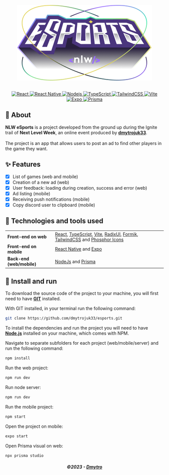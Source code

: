 <p align="center">
<img src="./web/src/assets/logo-nlw-esports@2x.png"/>
</p>

<div align="center">
   </br>
   <a href="#-technologies-used">
      <img alt="React" src="https://img.shields.io/badge/react%20-%2320232a.svg?&style=for-the-badge&logo=react&logoColor=%2361DAFB">
      <img alt="React Native" src="https://img.shields.io/badge/react_native-%2320232a.svg?style=for-the-badge&logo=react&logoColor=%2361DAFB">
      <img alt="Nodejs" src="https://img.shields.io/badge/node.js-6DA55F?style=for-the-badge&logo=node.js&logoColor=white">
      <img alt="TypeScript" src="https://img.shields.io/badge/typescript%20-%23007ACC.svg?&style=for-the-badge&logo=typescript&logoColor=white">
      <img alt="TailwindCSS" src="https://img.shields.io/badge/tailwindcss-%2338B2AC.svg?style=for-the-badge&logo=tailwind-css&logoColor=white">
      <img alt="Vite" src="https://img.shields.io/badge/vite-%23646CFF.svg?style=for-the-badge&logo=vite&logoColor=white">
      <img alt="Expo" src="https://img.shields.io/badge/expo-1C1E24?style=for-the-badge&logo=expo&logoColor=#D04A37">
      <img alt="Prisma" src="https://img.shields.io/badge/Prisma-3982CE?style=for-the-badge&logo=Prisma&logoColor=white">
   </a>
</div>

## 📃 About

**NLW eSports** is a project developed from the ground up during the Ignite trail of **Next Level Week**, an online event produced by [**dmytrojuk33**](https://github.com/dmytrojuk33).
</br>
</br>
The project is an app that allows users to post an ad to find other players in the game they want.

## ✨ Features

- [x] List of games (web and mobile)
- [x] Creation of a new ad (web)
- [x] User feedback: loading during creation, success and error (web)
- [x] Ad listing (mobile)
- [x] Receiving push notifications (mobile)
- [x] Copy discord user to clipboard (mobile)

## 🚀 Technologies and tools used

<table>
   <tbody>
      <tr>
         <td style="font-weight: bold">Front-end on web</td>
         <td>
         <a href="https://reactjs.org/" target="_blank" rel="noopener noreferrer">React</a>,
         <a href="https://www.typescriptlang.org/" target="_blank" rel="noopener noreferrer">TypeScript</a>,
         <a href="https://vitejs.dev/" target="_blank" rel="noopener noreferrer">Vite</a>,
         <a href="https://www.radix-ui.com/" target="_blank" rel="noopener noreferrer">RadixUI</a>,
         <a href="https://formik.org/" target="_blank" rel="noopener noreferrer" >Formik</a>,
         <a href="https://tailwindcss.com/" target="_blank" rel="noopener noreferrer">TailwindCSS</a> and 
         <a href="https://phosphoricons.com/" target="_blank" rel="noopener noreferrer" >Phosphor Icons</a> 
         </td>
      </tr>
      <tr>
         <td style="font-weight: bold">Front-end on mobile</td>
         <td>
          <a href="https://reactnative.dev/" target="_blank" rel="noopener noreferrer">React Native</a>
          and
          <a href="https://expo.dev/" target="_blank" rel="noopener noreferrer">Expo</a>
         </td>
      </tr>
      <tr>
         <td style="font-weight: bold">Back-end (web/mobile)</td>
         <td>
          <a href="https://nodejs.org/en/" target="_blank" rel="noopener noreferrer">NodeJs</a>
          and
          <a href="https://www.prisma.io/" target="_blank" rel="noopener noreferrer">Prisma</a>
         </td>
      </tr>
   </tbody>
</table>

## 🔧 Install and run

To download the source code of the project to your machine, you will first need to have [**GIT**](https://git-scm.com/) installed.

With GIT installed, in your terminal run the following command:

```bash
git clone https://github.com/dmytrojuk33/esports.git
```

To install the dependencies and run the project you will need to have [**Node.js**](https://nodejs.org/en/) installed on your machine, which comes with NPM.

Navigate to separate subfolders for each project (web/mobile/server) and run the following command:

```bash
npm install
```

Run the web project:

```bash
npm run dev

```

Run node server:

```bash
npm run dev

```

Run the mobile project:

```bash
npm start

```

Open the project on mobile:

```bash
expo start

```

Open Prisma visual on web:

```bash
npx prisma studio

```

<h5 align="center">
  &copy;2023 - <a href="https://github.com/dmytrojuk33/">Dmytro</a>
</h5>
